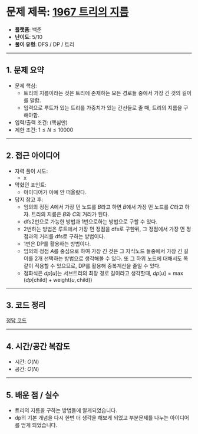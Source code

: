 # 문제 제목: [1967 트리의 지름](https://www.acmicpc.net/problem/1967)
- **플랫폼**: 백준
- **난이도**: 5/10
- **풀이 유형**: DFS / DP / 트리

---

## 1. 문제 요약
- 문제 핵심:
  - 트리의 지름이라는 것은 트리에 존재하는 모든 경로들 중에서 가장 긴 것의 길이를 말함.
  - 입력으로 루트가 있는 트리를 가중치가 있는 간선들로 줄 때, 트리의 지름을 구해야함.
- 입력/출력 조건: (핵심만)
- 제한 조건: $1\leq N \leq 10000$

---

## 2. 접근 아이디어
- 자력 풀이 시도:
  - x
- 막혔던 포인트:
  - 아이디어가 아예 안 떠올랐다.
- 답지 참고 후:
  - 임의의 정점 $A$에서  가장 먼 노드를 $B$라고 하면 $B$에서 가장 먼 노드를 $C$라고 하자. 트리의 지름은 $B$와 $C$의 거리가 된다.
  - dfs2번으로 가능한 방법과 1번으로하는 방법으로 구할 수 있다.
  - 2번하는 방법은 루트에서 가장 먼 정점을 dfs로 구한뒤, 그 정점에서 가장 먼 정점과의 거리를 dfs로 구하는 방법이다.
  - 1번은 DP를 활용하는 방법이다. 
  - 임의의 정점 $A$를 중심으로 하여 가장 긴 것은 그 자식노드 들중에서 가장 긴 길이를 2개 선택하는 방법으로 생각해볼 수 있다. 또 그 하위 노드에 대해서도 똑같이 적용할 수 있으므로, DP를 활용해 중복계산을 줄일 수 있다.
  - 점화식은 $dp[u]$는 서브트리의 최장 경로 길이라고 생각할때, $dp[u]=\max(dp[\text{child}]+\text{weight}(u,\text{child}))$


---

## 3. 코드 정리
[정답 코드](./answer.py)

---

## 4. 시간/공간 복잡도

* 시간: $O(N)$
* 공간: $O(N)$

---

## 5. 배운 점 / 실수

* 트리의 지름을 구하는 방법들에 알게되었습니다.
* dp의 기본 개념을 다시 한번 더 생각을 해보게 되었고 부분문제를 나누는 아이디어를 얻게 되었습니다.
